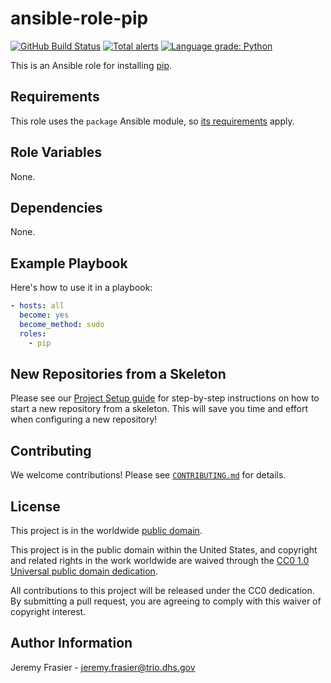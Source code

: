 # ansible-role-pip #

[![GitHub Build Status](https://github.com/cisagov/ansible-role-pip/workflows/build/badge.svg)](https://github.com/cisagov/ansible-role-pip/actions)
[![Total alerts](https://img.shields.io/lgtm/alerts/g/cisagov/ansible-role-pip.svg?logo=lgtm&logoWidth=18)](https://lgtm.com/projects/g/cisagov/ansible-role-pip/alerts/)
[![Language grade: Python](https://img.shields.io/lgtm/grade/python/g/cisagov/ansible-role-pip.svg?logo=lgtm&logoWidth=18)](https://lgtm.com/projects/g/cisagov/ansible-role-pip/context:python)

This is an Ansible role for installing [pip](https://pip.pypa.io).

## Requirements ##

This role uses the `package` Ansible module, so [its
requirements](https://docs.ansible.com/ansible/latest/modules/package_module.html#requirements)
apply.

## Role Variables ##

None.

## Dependencies ##

None.

## Example Playbook ##

Here's how to use it in a playbook:

```yaml
- hosts: all
  become: yes
  become_method: sudo
  roles:
    - pip
```

## New Repositories from a Skeleton ##

Please see our [Project Setup guide](https://github.com/cisagov/development-guide/tree/develop/project_setup)
for step-by-step instructions on how to start a new repository from
a skeleton. This will save you time and effort when configuring a
new repository!

## Contributing ##

We welcome contributions!  Please see [`CONTRIBUTING.md`](CONTRIBUTING.md) for
details.

## License ##

This project is in the worldwide [public domain](LICENSE).

This project is in the public domain within the United States, and
copyright and related rights in the work worldwide are waived through
the [CC0 1.0 Universal public domain
dedication](https://creativecommons.org/publicdomain/zero/1.0/).

All contributions to this project will be released under the CC0
dedication. By submitting a pull request, you are agreeing to comply
with this waiver of copyright interest.

## Author Information ##

Jeremy Frasier - <jeremy.frasier@trio.dhs.gov>
